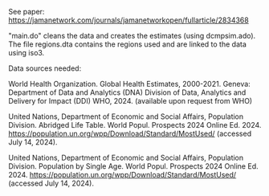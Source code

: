 See paper: https://jamanetwork.com/journals/jamanetworkopen/fullarticle/2834368

"main.do" cleans the data and creates the estimates (using dcmpsim.ado). The file regions.dta contains the regions used and are linked to the data using iso3.

Data sources needed:

World Health Organization. Global Health Estimates, 2000-2021. Geneva: Department of Data and Analytics (DNA) Division of Data, Analytics and Delivery for Impact (DDI) WHO, 2024. (available upon request from WHO)

United Nations, Department of Economic and Social Affairs, Population Division. Abridged Life Table. World Popul. Prospects 2024 Online Ed. 2024. https://population.un.org/wpp/Download/Standard/MostUsed/ (accessed July 14, 2024).

United Nations, Department of Economic and Social Affairs, Population Division. Population by Single Age. World Popul. Prospects 2024 Online Ed. 2024. https://population.un.org/wpp/Download/Standard/MostUsed/ (accessed July 14, 2024).
